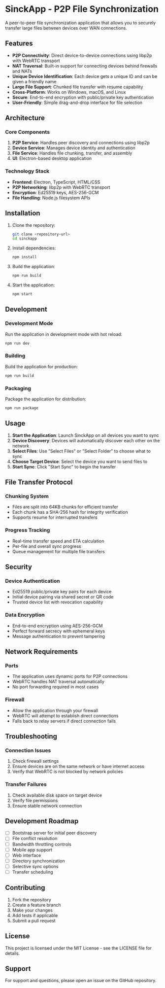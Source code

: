 # SinckApp - P2P File Synchronization

A peer-to-peer file synchronization application that allows you to securely transfer large files between devices over WAN connections.

## Features

- **P2P Connectivity**: Direct device-to-device connections using libp2p with WebRTC transport
- **NAT Traversal**: Built-in support for connecting devices behind firewalls and NATs
- **Unique Device Identification**: Each device gets a unique ID and can be given a friendly name
- **Large File Support**: Chunked file transfer with resume capability
- **Cross-Platform**: Works on Windows, macOS, and Linux
- **Secure**: End-to-end encryption with public/private key authentication
- **User-Friendly**: Simple drag-and-drop interface for file selection

## Architecture

### Core Components

1. **P2P Service**: Handles peer discovery and connections using libp2p
2. **Device Service**: Manages device identity and authentication
3. **File Service**: Handles file chunking, transfer, and assembly
4. **UI**: Electron-based desktop application

### Technology Stack

- **Frontend**: Electron, TypeScript, HTML/CSS
- **P2P Networking**: libp2p with WebRTC transport
- **Encryption**: Ed25519 keys, AES-256-GCM
- **File Handling**: Node.js filesystem APIs

## Installation

1. Clone the repository:
   ```bash
   git clone <repository-url>
   cd sinckapp
   ```

2. Install dependencies:
   ```bash
   npm install
   ```

3. Build the application:
   ```bash
   npm run build
   ```

4. Start the application:
   ```bash
   npm start
   ```

## Development

### Development Mode

Run the application in development mode with hot reload:

```bash
npm run dev
```

### Building

Build the application for production:

```bash
npm run build
```

### Packaging

Package the application for distribution:

```bash
npm run package
```

## Usage

1. **Start the Application**: Launch SinckApp on all devices you want to sync
2. **Device Discovery**: Devices will automatically discover each other on the network
3. **Select Files**: Use "Select Files" or "Select Folder" to choose what to sync
4. **Choose Target Device**: Select the device you want to send files to
5. **Start Sync**: Click "Start Sync" to begin the transfer

## File Transfer Protocol

### Chunking System
- Files are split into 64KB chunks for efficient transfer
- Each chunk has a SHA-256 hash for integrity verification
- Supports resume for interrupted transfers

### Progress Tracking
- Real-time transfer speed and ETA calculation
- Per-file and overall sync progress
- Queue management for multiple file transfers

## Security

### Device Authentication
- Ed25519 public/private key pairs for each device
- Initial device pairing via shared secret or QR code
- Trusted device list with revocation capability

### Data Encryption
- End-to-end encryption using AES-256-GCM
- Perfect forward secrecy with ephemeral keys
- Message authentication to prevent tampering

## Network Requirements

### Ports
- The application uses dynamic ports for P2P connections
- WebRTC handles NAT traversal automatically
- No port forwarding required in most cases

### Firewall
- Allow the application through your firewall
- WebRTC will attempt to establish direct connections
- Falls back to relay servers if direct connection fails

## Troubleshooting

### Connection Issues
1. Check firewall settings
2. Ensure devices are on the same network or have internet access
3. Verify that WebRTC is not blocked by network policies

### Transfer Failures
1. Check available disk space on target device
2. Verify file permissions
3. Ensure stable network connection

## Development Roadmap

- [ ] Bootstrap server for initial peer discovery
- [ ] File conflict resolution
- [ ] Bandwidth throttling controls
- [ ] Mobile app support
- [ ] Web interface
- [ ] Directory synchronization
- [ ] Selective sync options
- [ ] Transfer scheduling

## Contributing

1. Fork the repository
2. Create a feature branch
3. Make your changes
4. Add tests if applicable
5. Submit a pull request

## License

This project is licensed under the MIT License - see the LICENSE file for details.

## Support

For support and questions, please open an issue on the GitHub repository.